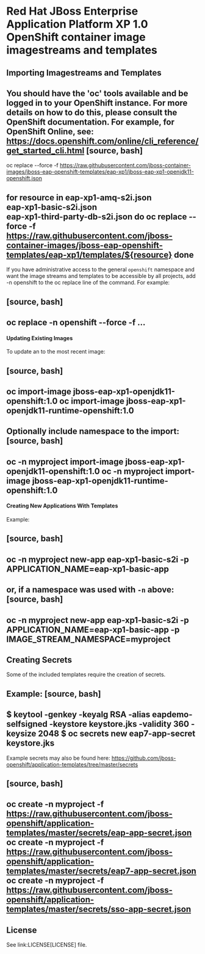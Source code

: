 # Red Hat JBoss Enterprise Application Platform XP 1.0 OpenShift container image imagestreams and templates

## Importing Imagestreams and Templates

You should have the 'oc' tools available and be logged in to your OpenShift instance. For more details on how to do this, please consult the OpenShift documentation.
For example, for OpenShift Online, see: https://docs.openshift.com/online/cli_reference/get_started_cli.html
[source, bash]
----
oc replace --force -f https://raw.githubusercontent.com/jboss-container-images/jboss-eap-openshift-templates/eap-xp1/jboss-eap-xp1-openjdk11-openshift.json

for resource in eap-xp1-amq-s2i.json \
  eap-xp1-basic-s2i.json \
  eap-xp1-third-party-db-s2i.json
do
  oc replace --force -f https://raw.githubusercontent.com/jboss-container-images/jboss-eap-openshift-templates/eap-xp1/templates/${resource}
done
----

If you have administrative access to the general `openshift` namespace and want the image streams and templates to be accessible by all projects, add -n openshift to the oc replace line of the command. For example:

[source, bash]
----
oc replace -n openshift --force -f ...
----

#### Updating Existing Images
To update an to the most recent image:

[source, bash]
----
oc import-image jboss-eap-xp1-openjdk11-openshift:1.0
oc import-image jboss-eap-xp1-openjdk11-runtime-openshift:1.0
----

Optionally include namespace to the import:
[source, bash]
----
oc -n myproject import-image jboss-eap-xp1-openjdk11-openshift:1.0
oc -n myproject import-image jboss-eap-xp1-openjdk11-runtime-openshift:1.0
----

#### Creating New Applications With Templates
Example:

[source, bash]
----
oc -n myproject new-app eap-xp1-basic-s2i -p APPLICATION_NAME=eap-xp1-basic-app
----

or, if a namespace was used with `-n` above:
[source, bash]
----
oc -n myproject new-app eap-xp1-basic-s2i -p APPLICATION_NAME=eap-xp1-basic-app -p IMAGE_STREAM_NAMESPACE=myproject
----

## Creating Secrets

Some of the included templates require the creation of secrets.

Example:
[source, bash]
----
$ keytool -genkey -keyalg RSA -alias eapdemo-selfsigned -keystore keystore.jks -validity 360 -keysize 2048
$ oc secrets new eap7-app-secret keystore.jks
----

Example secrets may also be found here: https://github.com/jboss-openshift/application-templates/tree/master/secrets

[source, bash]
----
oc create -n myproject -f https://raw.githubusercontent.com/jboss-openshift/application-templates/master/secrets/eap-app-secret.json
oc create -n myproject -f https://raw.githubusercontent.com/jboss-openshift/application-templates/master/secrets/eap7-app-secret.json
oc create -n myproject -f https://raw.githubusercontent.com/jboss-openshift/application-templates/master/secrets/sso-app-secret.json
----

## License

See link:LICENSE[LICENSE] file.
